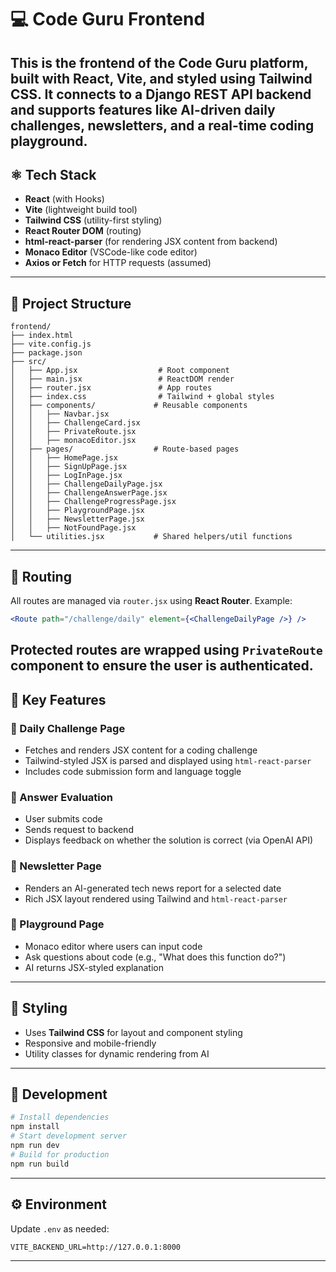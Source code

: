 # :computer: Code Guru Frontend
This is the frontend of the Code Guru platform, built with **React**, **Vite**, and styled using **Tailwind CSS**. It connects to a Django REST API backend and supports features like AI-driven daily challenges, newsletters, and a real-time coding playground.
---
## :atom_symbol: Tech Stack
- **React** (with Hooks)
- **Vite** (lightweight build tool)
- **Tailwind CSS** (utility-first styling)
- **React Router DOM** (routing)
- **html-react-parser** (for rendering JSX content from backend)
- **Monaco Editor** (VSCode-like code editor)
- **Axios or Fetch** for HTTP requests (assumed)
---
## :file_folder: Project Structure
```
frontend/
├── index.html
├── vite.config.js
├── package.json
├── src/
│   ├── App.jsx                  # Root component
│   ├── main.jsx                 # ReactDOM render
│   ├── router.jsx               # App routes
│   ├── index.css                # Tailwind + global styles
│   ├── components/             # Reusable components
│   │   ├── Navbar.jsx
│   │   ├── ChallengeCard.jsx
│   │   ├── PrivateRoute.jsx
│   │   ├── monacoEditor.jsx
│   ├── pages/                  # Route-based pages
│   │   ├── HomePage.jsx
│   │   ├── SignUpPage.jsx
│   │   ├── LogInPage.jsx
│   │   ├── ChallengeDailyPage.jsx
│   │   ├── ChallengeAnswerPage.jsx
│   │   ├── ChallengeProgressPage.jsx
│   │   ├── PlaygroundPage.jsx
│   │   ├── NewsletterPage.jsx
│   │   ├── NotFoundPage.jsx
│   └── utilities.jsx           # Shared helpers/util functions
```
---
## :compass: Routing
All routes are managed via `router.jsx` using **React Router**.
Example:
```jsx
<Route path="/challenge/daily" element={<ChallengeDailyPage />} />
```
Protected routes are wrapped using `PrivateRoute` component to ensure the user is authenticated.
---
## :brain: Key Features
### :small_orange_diamond: Daily Challenge Page
- Fetches and renders JSX content for a coding challenge
- Tailwind-styled JSX is parsed and displayed using `html-react-parser`
- Includes code submission form and language toggle
### :small_orange_diamond: Answer Evaluation
- User submits code
- Sends request to backend
- Displays feedback on whether the solution is correct (via OpenAI API)
### :small_orange_diamond: Newsletter Page
- Renders an AI-generated tech news report for a selected date
- Rich JSX layout rendered using Tailwind and `html-react-parser`
### :small_orange_diamond: Playground Page
- Monaco editor where users can input code
- Ask questions about code (e.g., "What does this function do?")
- AI returns JSX-styled explanation
---
## :art: Styling
- Uses **Tailwind CSS** for layout and component styling
- Responsive and mobile-friendly
- Utility classes for dynamic rendering from AI
---
## :test_tube: Development
```bash
# Install dependencies
npm install
# Start development server
npm run dev
# Build for production
npm run build
```
---
## :gear: Environment
Update `.env` as needed:
```
VITE_BACKEND_URL=http://127.0.0.1:8000
```
---
